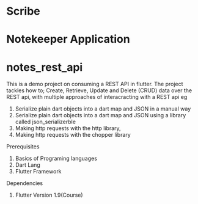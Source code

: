 # Scribe
# Notekeeper Application
# notes_rest_api

This is a demo project on consuming a REST API in flutter.
The project tackles how to; Create, Retrieve, Update and Delete (CRUD) data over the REST api, with multiple approaches of interacracting with a REST api eg 
1. Serialize plain dart objects into a dart map and JSON in a manual way 
2. Serialize plain dart objects into a dart map and JSON using a library called json_serializerble 
3. Making http requests with the http library, 
4. Making http requests with the chopper library

Prerequisites 
1. Basics of Programing languages 
2. Dart Lang 
3. Flutter Framework

Dependencies 
1. Flutter Version 1.9(Course)
